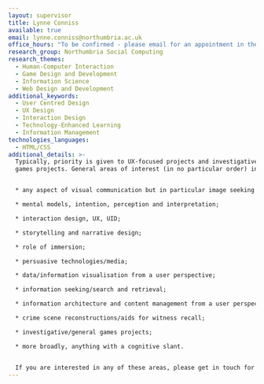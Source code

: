 ```yaml
---
layout: supervisor
title: Lynne Conniss
available: true
email: lynne.conniss@northumbria.ac.uk
office_hours: "To be confirmed - please email for an appointment in the meantime. "
research_group: Northumbria Social Computing
research_themes:
  - Human-Computer Interaction
  - Game Design and Development
  - Information Science
  - Web Design and Development
additional_keywords:
  - User Centred Design
  - UX Design
  - Interaction Design
  - Technology-Enhanced Learning
  - Information Management
technologies_languages:
  - HTML/CSS
additional_details: >-
  Typically, priority is given to UX-focused projects and investigative/general
  games projects. General areas of interest (in no particular order) include:


  * any aspect of visual communication but in particular image seeking behaviour, colour theory and Gestalt principals;

  * mental models, intention, perception and interpretation;

  * interaction design, UX, UID;

  * storytelling and narrative design;

  * role of immersion;

  * persuasive technologies/media;

  * data/information visualisation from a user perspective;

  * information seeking/search and retrieval;

  * information architecture and content management from a user perspective;

  * crime scene reconstructions/aids for witness recall;

  * investigative/general games projects;

  * more broadly, anything with a cognitive slant.


  If you are interested in any of these areas, please get in touch for a chat (lynne.conniss@northumbria.ac.uk) indicating which area you are interested in and any initial project ideas. Thanks.
---
```

